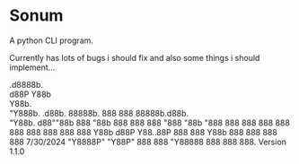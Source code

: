 # Sonum
A python CLI program.

Currently has lots of bugs i should fix and 
also some things i should implement...


 .d8888b.                                           
d88P  Y88b                                      
Y88b.                                               
 "Y888b.    .d88b.  88888b.  888  888 88888b.d88b.  
    "Y88b. d88""88b 888 "88b 888  888 888 "888 "88b 
      "888 888  888 888  888 888  888 888  888  888 
Y88b  d88P Y88..88P 888  888 Y88b 888 888  888  888  7/30/2024
 "Y8888P"   "Y88P"  888  888  "Y88888 888  888  888. Version 1.1.0
